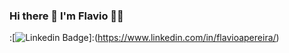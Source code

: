 ### Hi there 👋 I'm Flavio 👨‍💻
:[![Linkedin Badge](https://img.shields.io/badge/LinkedIn-0077B5?style=for-the-badge&logo=linkedin&logoColor=white=&link=https://www.linkedin.com/in/flavioapereira/)]:(https://www.linkedin.com/in/flavioapereira/)








<!--
**flavioalessandropereira/flavioalessandropereira** is a ✨ _special_ ✨ repository because its `README.md` (this file) appears on your GitHub profile.

Here are some ideas to get you started:

- 🔭 I’m currently working on ...
- 🌱 I’m currently learning ...
- 👯 I’m looking to collaborate on ...
- 🤔 I’m looking for help with ...
- 💬 Ask me about ...
- 📫 How to reach me: ...
- 😄 Pronouns: ...
- ⚡ Fun fact: ...
-->
<!--stackedit_data:
eyJoaXN0b3J5IjpbLTE2MTkyNjM4MTEsMTk2ODE1MjY1NSwtNz
A4MjEyMjAsMTE5NDc4MDY3MSwtMTU2MTE5MDU3NywtMTYzNjI3
Mzc1MSwtMTE3MjEyNTUwNSwtNDM3OTE2NTg1LDE5MzA2MzQzNT
UsLTE0MTY4NzA2MzgsODg3MTY3MzY0LC01NzQ2ODk4MDgsLTE4
MjY1NTc4OTddfQ==
-->